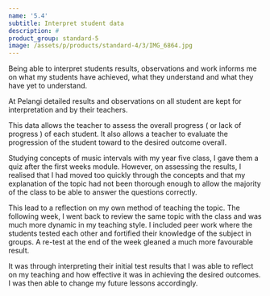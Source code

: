 ```yaml
---
name: '5.4'
subtitle: Interpret student data
description: #
product_group: standard-5
image: /assets/p/products/standard-4/3/IMG_6864.jpg
---
```

Being able to interpret students results, observations and work informs me on what my students have achieved, what they understand and what they have yet to understand.  

At Pelangi detailed results and observations on all student are kept for interpretation and  by their teachers.

This data allows the teacher to assess the overall progress ( or lack of progress ) of each student. It also allows a teacher to evaluate the progression of the student toward to the desired outcome overall.

Studying concepts of music intervals with my year five class, I gave them a quiz after the first weeks module. However, on assessing the results, I realised that I had moved too quickly through the concepts and that my explanation of the topic had not been thorough enough to allow the majority of the class to be able to answer the questions correctly.

This lead to a reflection on my own method of teaching the topic. The following week, I went back to review the same topic with the class and was much more dynamic in my teaching style. I  included peer work where the students tested each other and fortified their knowledge of the subject in groups. A re-test at the end of the week gleaned a much more favourable result.

It was through interpreting their initial test results that I was able to reflect on my teaching and how effective it was in achieving the desired outcomes. I was then able to change my future lessons accordingly.
